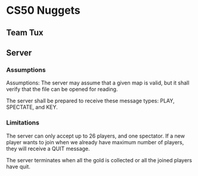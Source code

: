# CS50 Nuggets
## Team Tux  
## Server

### Assumptions

Assumptions: The server may assume that a given map is valid, but it shall verify that the file can be opened for reading. 

The server shall be prepared to receive these message types: PLAY, SPECTATE, and KEY.

### Limitations

The server can only accept up to 26 players, and one spectator. If a new player wants to join when we already have maximum number of players, they will receive a QUIT message.

The server terminates when all the gold is collected or all the joined players have quit. 